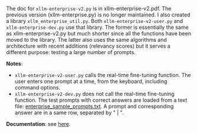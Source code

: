 The doc for <code>xllm-enterprise-v2.py</code> is in xllm-enterprise-v2.pdf. The previous version (xllm-enterprise.py) is no longer maintained. I also created a library <code>xllm_enterprise_util.py</code>. Both <code>xllm-enterprise-v2-user.py</code> and <code>xllm-enterprise-dev.py</code> use that library. The former is essentially the same as xllm-enterprise-v2.py but much shorter since all the functions have been moved to the library. The latter also uses the same algorithms and architecture with recent additions (relevancy scores) but it serves a different purpose: testing a large number of prompts.

<b>Notes</b>:

<ul>
<li>
  <code>xllm-enterprise-v2-user.py</code> calls the real-time fine-tuning function. The user enters one prompt at a time, from the keyboard, including command options.
</li>
  <li>
    <code>xllm-enterprise-v2-dev.py</code> does not call the real-time fine-tuning function. The test prompts with correct answers are loaded from a text file: <a href="https://github.com/VincentGranville/Large-Language-Models/blob/main/xllm6/enterprise/enterprise_sample_prompts.txt">enterprise_sample_prompts.txt</a>. A prompt and corresponding answer are in a same row, separated by " | ".
  </li>
</ul>

<b>Documentation</b>: see <a href="https://mltblog.com/47DisG5">here</a>.

